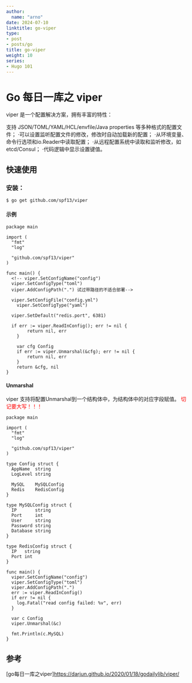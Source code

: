 ```yaml
---
author:
  name: "arno"
date: 2024-07-10
linktitle: go-viper
type:
- post
- posts/go
title: go-viper
weight: 10
series:
- Hugo 101
---
```



# Go 每日一库之 viper

viper 是一个配置解决方案，拥有丰富的特性：

支持 JSON/TOML/YAML/HCL/envfile/Java properties 等多种格式的配置文件；
·可以设置监听配置文件的修改，修改时自动加载新的配置；
·从环境变量、命令行选项和io.Reader中读取配置；
·从远程配置系统中读取和监听修改，如 etcd/Consul；
·代码逻辑中显示设置键值。

## 快速使用
### 安装：
```
$ go get github.com/spf13/viper
```
#### 示例
```
package main

import (
  "fmt"
  "log"

  "github.com/spf13/viper"
)

func main() {
  <!-- viper.SetConfigName("config")
  viper.SetConfigType("toml")
  viper.AddConfigPath(".") 试过带路径的不适合部署-->

  viper.SetConfigFile("config.yml")
	viper.SetConfigType("yaml")

  viper.SetDefault("redis.port", 6381)

  if err := viper.ReadInConfig(); err != nil {
		return nil, err
	}

	var cfg Config
	if err := viper.Unmarshal(&cfg); err != nil {
		return nil, err
	}
	return &cfg, nil
}
```
#### Unmarshal
viper 支持将配置Unmarshal到一个结构体中，为结构体中的对应字段赋值。
<font color=red>切记要大写！！！</font>

```
package main

import (
  "fmt"
  "log"

  "github.com/spf13/viper"
)

type Config struct {
  AppName  string
  LogLevel string

  MySQL    MySQLConfig
  Redis    RedisConfig
}

type MySQLConfig struct {
  IP       string
  Port     int
  User     string
  Password string
  Database string
}

type RedisConfig struct {
  IP   string
  Port int
}

func main() {
  viper.SetConfigName("config")
  viper.SetConfigType("toml")
  viper.AddConfigPath(".")
  err := viper.ReadInConfig()
  if err != nil {
    log.Fatal("read config failed: %v", err)
  }

  var c Config
  viper.Unmarshal(&c)

  fmt.Println(c.MySQL)
}
```

## 参考

[go每日一库之viper]https://darjun.github.io/2020/01/18/godailylib/viper/